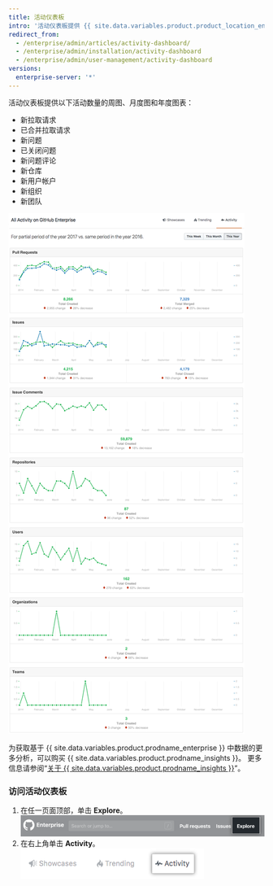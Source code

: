 ```yaml
---
title: 活动仪表板
intro: '活动仪表板提供 {{ site.data.variables.product.product_location_enterprise }} 上所有活动的概览。'
redirect_from:
  - /enterprise/admin/articles/activity-dashboard/
  - /enterprise/admin/installation/activity-dashboard
  - /enterprise/admin/user-management/activity-dashboard
versions:
  enterprise-server: '*'
---
```


活动仪表板提供以下活动数量的周图、月度图和年度图表：
- 新拉取请求
- 已合并拉取请求
- 新问题
- 已关闭问题
- 新问题评论
- 新仓库
- 新用户帐户
- 新组织
- 新团队

![活动仪表板](/assets/images/enterprise/activity/activity-dashboard-yearly.png)

为获取基于 {{ site.data.variables.product.prodname_enterprise }} 中数据的更多分析，可以购买 {{ site.data.variables.product.prodname_insights }}。 更多信息请参阅“[关于 {{ site.data.variables.product.prodname_insights }}](/insights/installing-and-configuring-github-insights/about-github-insights)”。

### 访问活动仪表板

1. 在任一页面顶部，单击 **Explore**。 ![Explore 选项卡](/assets/images/enterprise/settings/ent-new-explore.png)
2. 在右上角单击 **Activity**。 ![Activity 按钮](/assets/images/enterprise/activity/activity-button.png)
